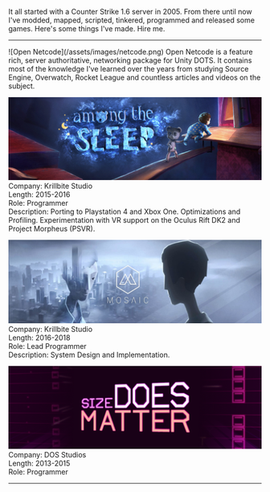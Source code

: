 It all started with a Counter Strike 1.6 server in 2005. From there until now I've modded, mapped, scripted, tinkered, programmed and released some games. Here's some things I've made. Hire me.
<hr>
![Open Netcode](/assets/images/netcode.png)
Open Netcode is a feature rich, server authoritative, networking package for Unity DOTS. It contains most of the knowledge I've learned over the years from studying Source Engine, Overwatch, Rocket League and countless articles and videos on the subject. 

![Among the Sleep](/assets/images/amongthesleep.png)
Company: Krillbite Studio<br/>
Length: 2015-2016<br/>
Role: Programmer<br/>
Description: Porting to Playstation 4 and Xbox One. Optimizations and Profiling. Experimentation with VR support on the Oculus Rift DK2 and Project Morpheus (PSVR). 

![Mosaic](/assets/images/mosaic.png)
Company: Krillbite Studio<br/>
Length: 2016-2018<br/>
Role: Lead Programmer<br/>
Description: System Design and Implementation. 

![Size DOES Matter](/assets/images/sizedoesmatter.png)
Company: DOS Studios<br/>
Length: 2013-2015<br/>
Role: Programmer
<br/> 
<hr>
